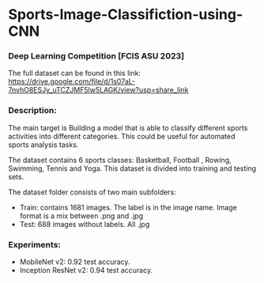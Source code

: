 # Sports-Image-Classifiction-using-CNN

### Deep Learning Competition [FCIS ASU 2023]

The full dataset can be found in this link: https://drive.google.com/file/d/1s07aL-7nvhO8ESJy_uTCZJMF5lw5LAGK/view?usp=share_link

### Description:
The main target is Building a model that is able to classify different sports activities into different categories. This could be useful for automated sports analysis tasks.

The dataset contains 6 sports classes: Basketball, Football , Rowing, Swimming, Tennis and Yoga. This dataset is divided into training and testing sets. 

The dataset folder consists of two main subfolders:
- Train: contains 1681 images. The label is in the image name. Image format is a mix between .png and .jpg
- Test: 688 images without labels. All .jpg

### Experiments:

- MobileNet v2: 0.92 test accuracy.
- Inception ResNet v2: 0.94 test accuracy.
